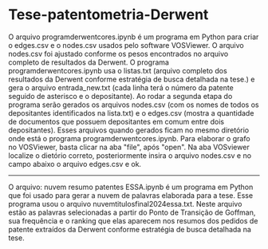 # Tese-patentometria-Derwent
O arquivo programderwentcores.ipynb é um programa em Python para criar o edges.csv e o nodes.csv usados pelo software VOSViewer. O arquivo nodes.csv foi ajustado conforme os pesos encontrados no arquivo completo de resultados da Derwent. O programa programderwentcores.ipynb usa o listas.txt (arquivo completo dos resultados da Derwent conforme estratégia de busca detalhada na tese.) e gera o arquivo entrada_new.txt (cada linha terá o número da patente seguido de asterisco e o depositante). Ao rodar a segunda etapa do programa serão gerados os arquivos nodes.csv (com os nomes de todos os depositantes identificados na lista.txt) e o edges.csv (mostra a quantidade de documentos que possuem depositantes em comum entre dois depositantes). Esses arquivos quando gerados ficam no mesmo diretório onde está o programa programderwentcores.ipynb. Para elaborar o grafo no VOSViewer, basta clicar na aba "file", após "open". Na aba VOSviewer localize o dietório correto, posteriormente insira o arquivo nodes.csv e no campo abaixo o arquivo edges.csv e ok.
__________________________________________________________________________________________________________________________________________________________________________________________

O arquivo: nuvem resumo patentes ESSA.ipynb é um programa em Python que foi usado para gerar a nuvem de palavras elaborada para a tese. Esse programa usou o arquivo nuvemtitulosfinal2024essa.txt. Neste arquivo estão as palavras selecionadas a partir do Ponto de Transição de Goffman, sua frequência e o ranking que elas aparecem nos resumos dos pedidos de patente extraídos da Derwent conforme estratégia de busca detalhada na tese.
